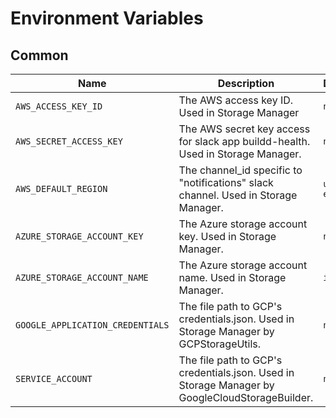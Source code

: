 # Environment Variables

## Common

| Name | Description | Default |
|------|-------------|---------|
| `AWS_ACCESS_KEY_ID` | The AWS access key ID. Used in Storage Manager| `nil` |
| `AWS_SECRET_ACCESS_KEY` | The AWS secret key access for slack app buildd-health. Used in Storage Manager.| `nil` |
| `AWS_DEFAULT_REGION` | The channel_id specific to "notifications" slack channel. Used in Storage Manager.| `us-east-1` |
| `AZURE_STORAGE_ACCOUNT_KEY` | The Azure storage account key. Used in Storage Manager.| `nil` |
| `AZURE_STORAGE_ACCOUNT_NAME` | The Azure storage account name. Used in Storage Manager.| `infino` |
| `GOOGLE_APPLICATION_CREDENTIALS` | The file path to GCP's credentials.json. Used in Storage Manager by GCPStorageUtils.| `nil` |
| `SERVICE_ACCOUNT` | The file path to GCP's credentials.json. Used in Storage Manager by GoogleCloudStorageBuilder.| `nil` |
